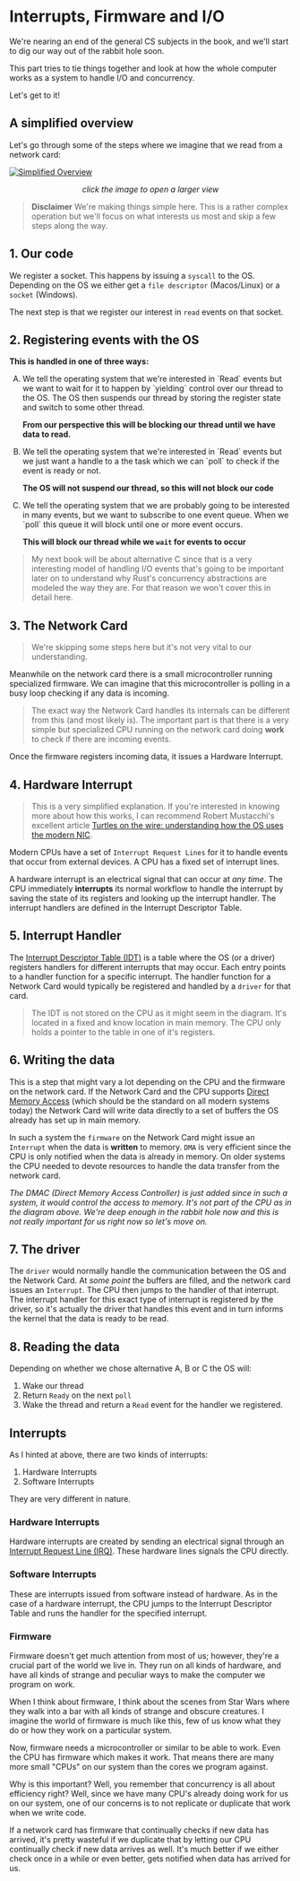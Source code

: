 # Interrupts, Firmware and I/O

We're nearing an end of the general CS subjects in the book, and we'll start
to dig our way out of the rabbit hole soon.

This part tries to tie things together and look at how the whole computer works
as a system to handle I/O and concurrency.

Let's get to it!

## A simplified overview

Let's go through some of the steps where we imagine that we read from a
network card:

<a href="./images/AsyncBasicsSimplified.png" target="_blank">

![Simplified Overview](./images/AsyncBasicsSimplified.png)

</a>
<p style="font-style: italic; text-align: center;">click the image to open a larger view</p>

> **Disclaimer**
> We're making things simple here. This is a rather complex operation but we'll
> focus on what interests us most and skip a few steps along the way.

## 1. Our code

We register a socket. This happens by issuing a `syscall` to the OS. Depending
on the OS we either get a  `file descriptor` (Macos/Linux) or a `socket` (Windows).

The next step is that we register our interest in `read` events on that socket.

## 2. Registering events with the OS

**This is handled in one of three ways:**

<ol type="A">
<li>
We tell the operating system that we're interested in `Read` events but we want
to wait for it to happen by `yielding` control over our thread to the OS. The OS
then suspends our thread by storing the register state and switch to some other
thread.

**From our perspective this will be blocking our thread until we have data to read.**
</li>
<li>
We tell the operating system that we're interested in `Read` events but we
just want a handle to a the task which we can `poll` to check if the event is
ready or not.

**The OS will not suspend our thread, so this will not block our code**
</li>
<li>
We tell the operating system that we are probably going to be interested in
many events, but we want to subscribe to one event queue. When we `poll` this
queue it will block until one or more event occurs.

**This will block our thread while we `wait` for events to occur**
</li>
</ol>

> My next book will be about alternative C since that is a very interesting
> model of handling I/O events that's going to be important later on to understand
> why Rust's concurrency abstractions are modeled the way they are. For that reason
> we won't cover this in detail here.

## 3. The Network Card

> We're skipping some steps here but it's not very vital to our understanding.

Meanwhile on the network card there is a small microcontroller running
specialized firmware. We can imagine that this microcontroller is polling in a
busy loop checking if any data is incoming.

> The exact way the Network Card handles its internals can be different from this
> (and most likely is). The important part is that there is a very simple but specialized CPU running
> on the network card doing **work** to check if there are incoming events.

Once the firmware registers incoming data, it issues a Hardware Interrupt.

## 4. Hardware Interrupt

> This is a very simplified explanation. If you're interested in knowing more
> about how this works, I can recommend Robert Mustacchi's excellent article
[Turtles on the wire: understanding how the OS uses the modern NIC](https://www.joyent.com/blog/virtualizing-nics).

Modern CPUs have a set of `Interrupt Request Lines` for it to handle events that occur from
external devices. A CPU has a fixed set of interrupt lines.

A hardware interrupt is an electrical signal that can occur at _any time_. The
CPU immediately **interrupts** its normal workflow to handle the interrupt by
saving the state of its registers and looking up the interrupt handler. The interrupt handlers are defined in the Interrupt Descriptor Table.

## 5. Interrupt Handler

The [Interrupt Descriptor Table (IDT)](https://en.wikipedia.org/wiki/Interrupt_descriptor_table) is a table where the OS (or a driver) registers handlers for different interrupts that may occur. Each entry points to a handler function for a specific interrupt. The handler function for a Network Card would typically be registered and handled by a `driver` for that card.

> The IDT is not stored on the CPU as it might seem in the diagram. It's located
> in a fixed and know location in main memory. The CPU only holds a pointer to the
> table in one of it's registers.

## 6. Writing the data

This is a step that might vary a lot depending on the CPU and the firmware on the
network card. If the Network Card and the CPU supports [Direct Memory Access](https://en.wikipedia.org/wiki/Direct_memory_access) (which should be the standard on all modern systems today) the Network Card will write data directly to a set of buffers the OS already has set up in main memory.

In such a system the `firmware` on the Network Card might issue an `Interrupt` when the data is **written** to memory. `DMA` is very efficient
since the CPU is only notified when the data is already in memory. On older systems the
CPU needed to devote resources to handle the data transfer from the
network card.

_The DMAC (Direct Memory Access Controller) is just added since in such a system,
it would control the access to memory. It's not part of the CPU as in the
diagram above. We're deep enough in the rabbit hole now and this is not really important for us right now so let's move on._

## 7. The driver

The `driver` would normally handle the communication between the OS and the Network Card.
At _some point_ the buffers are filled, and the network card issues an `Interrupt`. The CPU then jumps to the handler of that interrupt. The interrupt handler for this exact type
of interrupt is registered by the driver, so it's actually the driver that handles this event and in turn informs the kernel that the data is ready to be read.

## 8. Reading the data

Depending on whether we chose alternative A, B or C the OS will:

1. Wake our thread
2. Return `Ready` on the next `poll`
3. Wake the thread and return a `Read` event for the handler we registered.


## Interrupts

As I hinted at above, there are two kinds of interrupts:

1. Hardware Interrupts
2. Software Interrupts

They are very different in nature.

### Hardware Interrupts

Hardware interrupts are created by sending an electrical signal through an [Interrupt Request Line (IRQ)](https://en.wikipedia.org/wiki/Interrupt_request_(PC_architecture)#x86_IRQs). These hardware lines signals the CPU directly.

### Software Interrupts

These are interrupts issued from software instead of hardware. As in the case of a hardware interrupt, the CPU jumps to the Interrupt Descriptor Table and runs the handler for the specified interrupt.


### Firmware

Firmware doesn't get much attention from most of us; however, they're a crucial part of the world we live in. They run on all kinds of hardware, and have all kinds of strange and peculiar ways to make the computer we program on work.

When I think about firmware, I think about the scenes from Star Wars where they walk into a bar with all kinds of strange and obscure creatures. I imagine the world of firmware is much like this, few of us know what they do or how they work on a particular system.

Now, firmware needs a microcontroller or similar to be able to work. Even the CPU has firmware which makes it work. That means there are many more small "CPUs" on our system than the cores we program against.

Why is this important? Well, you remember that concurrency is all about efficiency right? Well, since we have many CPU's already doing work for us on our system, one of our concerns is to not replicate or duplicate that work when we write code.

If a network card has firmware that continually checks if new data has arrived, it's pretty wasteful if we duplicate that by letting our CPU continually check if new data arrives as well. It's much better if we either check once in a while or even better, gets notified when data has arrived for us.

